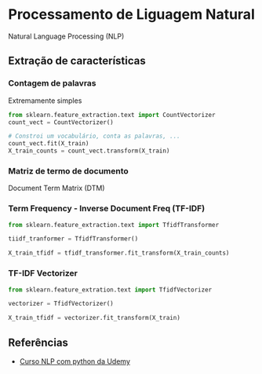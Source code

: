 # Processamento de Liguagem Natural
Natural Language Processing (NLP) 

## Extração de características 

### Contagem de palavras 
Extremamente simples 
```python 
from sklearn.feature_extraction.text import CountVectorizer 
count_vect = CountVectorizer()

# Constroi um vocabulário, conta as palavras, ...
count_vect.fit(X_train) 
X_train_counts = count_vect.transform(X_train) 

```


### Matriz de termo de documento
Document Term Matrix (DTM) 


### Term Frequency - Inverse Document Freq (TF-IDF) 

```python 
from sklearn.feature_extraction.text import TfidfTransformer

tiidf_tranformer = TfidfTransformer()

X_train_tfidf = tfidf_transformer.fit_transform(X_train_counts) 
```

### TF-IDF Vectorizer 

```python 
from sklearn.feature_extration.text import TfidfVectorizer 

vectorizer = TfidfVectorizer() 

X_train_tfidf = vectorizer.fit_transform(X_train) 
```






## Referências 
* [Curso NLP com python da Udemy](https://www.udemy.com/course/nlp-natural-language-processing-with-python) 
